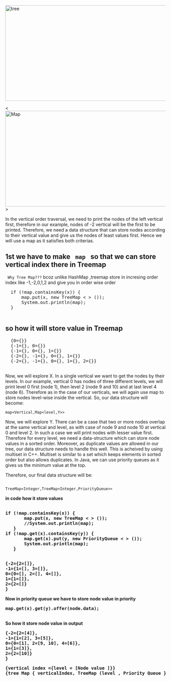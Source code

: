<img src="https://lh3.googleusercontent.com/_cAzrnqpfqycZ8os8nqq0SD-YGbtIuUSxWMgw-bI0uLM-Tffjtca8hFnHLjG0cN5hMVJwWo7CZGdH8XGc5IgZx-e8P_ThA0BphuC08fbaolhsyOCGc00VxOE-Hu-5LgOTb_Fxic1" alt="tree" width="600" height="300">

<<img src="https://lh6.googleusercontent.com/lKSl_VwDV3YG21t5wSeSGpqstch64pxUEmRVtqk7AblDuIaNymTwUWuSwjMyUHCHNaEpUmTrzpyrLFGi1XfI2l4LcikOmOVQ_YM6r4STZNw5nSkWv9RwfMi8zqWIzkdGHobdFF8G" alt="Map" width="600" height="300">>

<p1> In the vertical order traversal, we need to print the nodes of the left vertical first, therefore in our example, nodes of -2 vertical will be the first to  be printed. Therefore, we need a data structure that can store nodes according to their vertical value and give us the nodes of least values first. Hence we will use a map as it satisfies both criterias.</p1>

<h2> <strong>1st </strong> we have to make <code> map<Vertical,X> </code> so that we can store vertical index there in Treemap</h2>
  <p1><code> Why Tree Map???</code> bcoz unlike HashMap ,treemap store in incresing order index like -1,-2,0,1,2 and give you in order wise order </p1>
  
  <pre>
  if (!map.containsKey(x)) {
      map.put(x, new TreeMap < > ());
      System.out.println(map);
  }
  </pre>
  
  <h2> so how it will store value in Treemap </h2>
  <pre>
  {0={}}
  {-1={}, 0={}}
  {-1={}, 0={}, 1={}}
  {-2={}, -1={}, 0={}, 1={}}
  {-2={}, -1={}, 0={}, 1={}, 2={}}
  </pre>
  
  <p1>Now, we will explore X. In a single vertical we want to get the nodes by their levels. In our example, vertical 0 has nodes of three different levels, we will print level 0 first (node 1), then level 2 (node 9 and 10) and at last level 4 (node 6). Therefore as in the case of our verticals, we will again use map to store nodes level-wise inside the vertical. So, our data structure will become:</p2>
  
  <code >map<Vertical,Map<level,Y>>  </code>
  
  <p1>Now, we will explore Y. There can be a case that two or more nodes overlap at the same vertical and level, as with case of node 9 and node 10 at vertical 0 and level 2. In such a case we will print nodes with lesser value first. Therefore for every level, we need a data-structure which can store node values in a sorted order. Moreover, as duplicate values are allowed in our tree, our data structure needs to handle this well. This is acheived by using multiset in C++. Multiset is similar to a set which keeps elements in sorted order but also allows duplicates. In Java, we can use priority queues as it gives us the minimum value at the top.

Therefore, our final data structure will be:</p1>

<code> TreeMap<Integer,TreeMap<Integer,PriorityQueue<Integer>>>  </code>

<strong > in code how it store values </store>
<pre>  
if (!map.containsKey(x)) {
       map.put(x, new TreeMap < > ());
       //System.out.println(map);
   }
if (!map.get(x).containsKey(y)) {
       map.get(x).put(y, new PriorityQueue < > ());
       System.out.println(map);
   }  
   </pre>
   
<pre>{-2={2=[]},
-1={1=[], 3=[]},
0={0=[], 2=[], 4=[]}, 
1={1=[]}, 
2={2=[]}
}
</pre>

<p> Now in priority queue we have to store node value in priority </p>

<pre>
map.get(x).get(y).offer(node.data);

</pre>

<p> So how it store node value in output </p>

<pre>
{-2={2=[4]},
-1={1=[2], 3=[5]},
0={0=[1], 2=[9, 10], 4=[6]}, 
1={1=[3]}, 
2={2=[10]}
} 
</pre>

<pre>
{vertical index ={level = [Node value ]}}
{tree Map { verticalIndex, TreeMap (level , Priority Queue })}
</pre>
